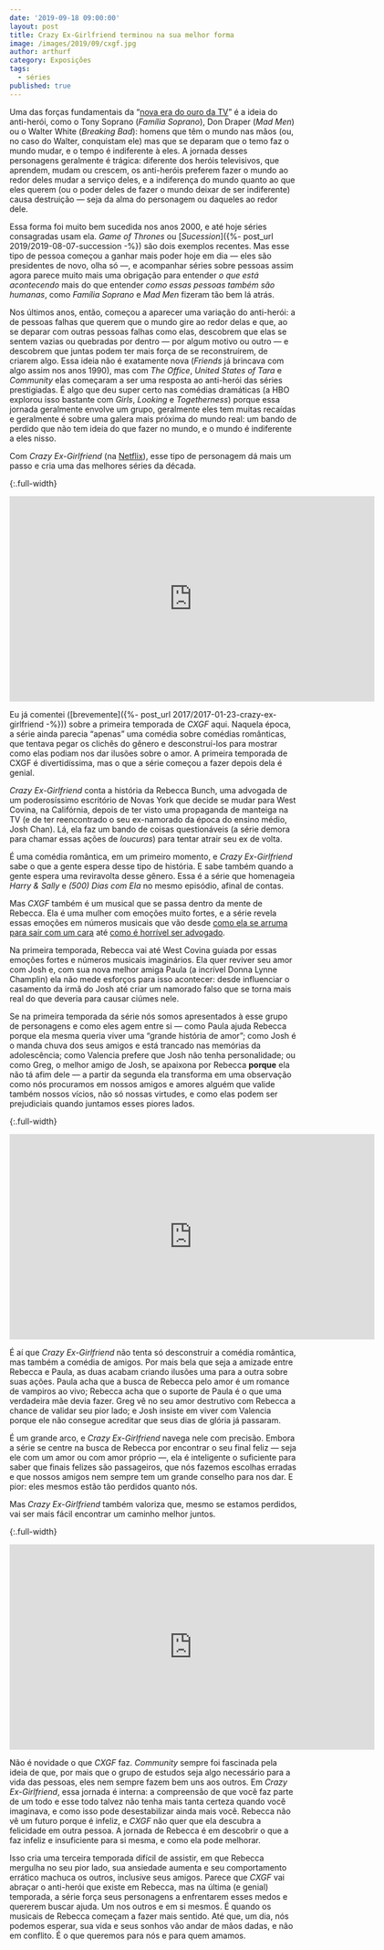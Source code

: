 ```yaml
---
date: '2019-09-18 09:00:00'
layout: post
title: Crazy Ex-Girlfriend terminou na sua melhor forma
image: /images/2019/09/cxgf.jpg
author: arthurf
category: Exposições
tags:
  - séries
published: true
---
```


Uma das forças fundamentais da “[nova era do ouro da TV](https://en.wikipedia.org/wiki/Golden_Age_of_Television_(2000s–present))” é a ideia do anti-herói, como o Tony Soprano (_Família Soprano_), Don Draper (_Mad Men_) ou o Walter White (_Breaking Bad_): homens que têm o mundo nas mãos (ou, no caso do Walter, conquistam ele) mas que se deparam que o temo faz o mundo mudar, e o tempo é indiferente à eles. A jornada desses personagens geralmente é trágica: diferente dos heróis televisivos, que aprendem, mudam ou crescem, os anti-heróis preferem fazer o mundo ao redor deles mudar a serviço deles, e a indiferença do mundo quanto ao que eles querem (ou o poder deles de fazer o mundo deixar de ser indiferente) causa destruição — seja da alma do personagem ou daqueles ao redor dele.

Essa forma foi muito bem sucedida nos anos 2000, e até hoje séries consagradas usam ela. _Game of Thrones_ ou [_Sucession_]({%- post_url 2019/2019-08-07-succession -%}) são dois exemplos recentes. Mas esse tipo de pessoa começou a ganhar mais poder hoje em dia — eles são presidentes de novo, olha só —, e acompanhar séries sobre pessoas assim agora parece muito mais uma obrigação para entender _o que está acontecendo_ mais do que entender _como essas pessoas também são humanas_, como _Família Soprano_ e _Mad Men_ fizeram tão bem lá atrás.

Nos últimos anos, então, começou a aparecer uma variação do anti-herói: a de pessoas falhas que querem que o mundo gire ao redor delas e que, ao se deparar com outras pessoas falhas como elas, descobrem que elas se sentem vazias ou quebradas por dentro — por algum motivo ou outro — e descobrem que juntas podem ter mais força de se reconstruírem, de criarem algo. Essa ideia não é exatamente nova (_Friends_ já brincava com algo assim nos anos 1990), mas com _The Office_, _United States of Tara_ e _Community_ elas começaram a ser uma resposta ao anti-herói das séries prestigiadas. É algo que deu super certo nas comédias dramáticas (a HBO explorou isso bastante com _Girls_, _Looking_ e _Togetherness_) porque essa jornada geralmente envolve um grupo, geralmente eles tem muitas recaídas e geralmente é sobre uma galera mais próxima do mundo real: um bando de perdido que não tem ideia do que fazer no mundo, e o mundo é indiferente a eles nisso.

Com _Crazy Ex-Girlfriend_ (na [Netflix](https://www.netflix.com/title/80066227)), esse tipo de personagem dá mais um passo e cria uma das melhores séries da década.

{:.full-width}
<iframe width="640" height="360" src="https://www.youtube.com/embed/RUYhukcMgEo" frameborder="0" allow="accelerometer; autoplay; encrypted-media; gyroscope; picture-in-picture" allowfullscreen></iframe>

Eu já comentei ([brevemente]({%- post_url 2017/2017-01-23-crazy-ex-girlfriend -%})) sobre a primeira temporada de _CXGF_ aqui. Naquela época, a série ainda parecia “apenas” uma comédia sobre comédias românticas, que tentava pegar os clichês do gênero e desconstruí-los para mostrar como elas podiam nos dar ilusões sobre o amor. A primeira temporada de CXGF é divertidíssima, mas o que a série começou a fazer depois dela é genial.

_Crazy Ex-Girlfriend_ conta a história da Rebecca Bunch, uma advogada de um poderosíssimo escritório de Novas York que decide se mudar para West Covina, na Califórnia, depois de ter visto uma propaganda de manteiga na TV (e de ter reencontrado o seu ex-namorado da época do ensino médio, Josh Chan). Lá, ela faz um bando de coisas questionáveis (a série demora para chamar essas ações de _loucuras_) para tentar atrair seu ex de volta.

É uma comédia romântica, em um primeiro momento, e _Crazy Ex-Girlfriend_ sabe o que a gente espera desse tipo de história. E sabe também quando a gente espera uma reviravolta desse gênero. Essa é a série que homenageia _Harry & Sally_ e _(500) Dias com Ela_ no mesmo episódio, afinal de contas.

Mas _CXGF_ também é um musical que se passa dentro da mente de Rebecca. Ela é uma mulher com emoções muito fortes, e a série revela essas emoções em números musicais que vão desde [como ela se arruma para sair com um cara](https://www.youtube.com/watch?v=ky-BYK-f154) até [como é horrível ser advogado](https://youtu.be/Xs-UEqJ85KE).

Na primeira temporada, Rebecca vai até West Covina guiada por essas emoções fortes e números musicais imaginários. Ela quer reviver seu amor com Josh e, com sua nova melhor amiga Paula (a incrível Donna Lynne Champlin) ela não mede esforços para isso acontecer: desde influenciar o casamento da irmã do Josh até criar um namorado falso que se torna mais real do que deveria para causar ciúmes nele.

Se na primeira temporada da série nós somos apresentados à esse grupo de personagens e como eles agem entre si — como Paula ajuda Rebecca porque ela mesma queria viver uma “grande história de amor”; como Josh é o manda chuva dos seus amigos e está trancado nas memórias da adolescência; como Valencia prefere que Josh não tenha personalidade; ou como Greg, o melhor amigo de Josh, se apaixona por Rebecca **porque** ela não tá afim dele — a partir da segunda ela transforma em uma observação como nós procuramos em nossos amigos e amores alguém que valide também nossos vícios, não só nossas virtudes, e como elas podem ser prejudiciais quando juntamos esses piores lados.

{:.full-width}
<iframe width="640" height="360" src="https://www.youtube.com/embed/bkAjUBtn_TM" frameborder="0" allow="accelerometer; autoplay; encrypted-media; gyroscope; picture-in-picture" allowfullscreen></iframe>

É aí que _Crazy Ex-Girlfriend_ não tenta só desconstruir a comédia romântica, mas também a comédia de amigos. Por mais bela que seja a amizade entre Rebecca e Paula, as duas acabam criando ilusões uma para a outra sobre suas ações. Paula acha que a busca de Rebecca pelo amor é um romance de vampiros ao vivo; Rebecca acha que o suporte de Paula é o que uma verdadeira mãe devia fazer. Greg vê no seu amor destrutivo com Rebecca a chance de validar seu pior lado; e Josh insiste em viver com Valencia porque ele não consegue acreditar que seus dias de glória já passaram.

É um grande arco, e _Crazy Ex-Girlfriend_ navega nele com precisão. Embora a série se centre na busca de Rebecca por encontrar o seu final feliz — seja ele com um amor ou com amor próprio —, ela é inteligente o suficiente para saber que finais felizes são passageiros, que nós fazemos escolhas erradas e que nossos amigos nem sempre tem um grande conselho para nos dar. E pior: eles mesmos estão tão perdidos quanto nós.

Mas _Crazy Ex-Girlfriend_ também valoriza que, mesmo se estamos perdidos, vai ser mais fácil encontrar um caminho melhor juntos.


{:.full-width}
<iframe width="640" height="360" src="https://www.youtube.com/embed/OG6HZMMDEYA" frameborder="0" allow="accelerometer; autoplay; encrypted-media; gyroscope; picture-in-picture" allowfullscreen></iframe>

Não é novidade o que _CXGF_ faz. _Community_ sempre foi fascinada pela ideia de que, por mais que o grupo de estudos seja algo necessário para a vida das pessoas, eles nem sempre fazem bem uns aos outros. Em _Crazy Ex-Girlfriend_, essa jornada é interna: a compreensão de que você faz parte de um todo e esse todo talvez não tenha mais tanta certeza quando você imaginava, e como isso pode desestabilizar ainda mais você. Rebecca não vê um futuro porque é infeliz, e _CXGF_ não quer que ela descubra a felicidade em outra pessoa. A jornada de Rebecca é em descobrir o que a faz infeliz e insuficiente para si mesma, e como ela pode melhorar.

Isso cria uma terceira temporada difícil de assistir, em que Rebecca mergulha no seu pior lado, sua ansiedade aumenta e seu comportamento errático machuca os outros, inclusive seus amigos. Parece que _CXGF_ vai abraçar o anti-herói que existe em Rebecca, mas na última (e genial) temporada, a série força seus personagens a enfrentarem esses medos e quererem buscar ajuda. Um nos outros e em si mesmos. É quando os musicais de Rebecca começam a fazer mais sentido. Até que, um dia, nós podemos esperar, sua vida e seus sonhos vão andar de mãos dadas, e não em conflito. É o que queremos para nós e para quem amamos.
